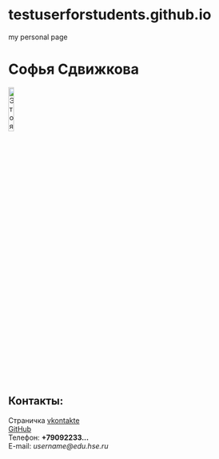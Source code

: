# testuserforstudents.github.io
my personal page
 <!doctype html>
<html>
 <head>
 <meta charset="utf-8">
 <title>Моя личная страничка</title>
 </head>
 <body>
 <left><h1>Софья Сдвижкова</h1></left>
 <left><img alt="Это я" width="15%" src="https://newkuban.ru/upload/iblock/c84/88.jpg"></left>
 <br/>
 <h2>Контакты:</h2>
 Страничка <a href=https://vk.com/username/>vkontakte</a>
 <br/>
 <a href=https://github.com/username>GitHub</a>
 <br/>
 Телефон: <b>+79092233...</b>
 <br/>
 E-mail: <i>username@edu.hse.ru</i>
 </body>
 </html>
